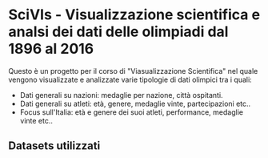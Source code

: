 # SciVIs - Visualizzazione scientifica e analsi dei dati delle olimpiadi dal 1896 al 2016
Questo è un progetto per il corso di "Viasualizzazione Scientifica" nel quale vengono visualizzate e analizzate varie tipologie di dati olimpici tra i quali: 
* Dati generali su nazioni: medaglie per nazione, città ospitanti.
* Dati generali su atleti: età, genere, medaglie vinte, partecipazioni etc..
* Focus sull'Italia: età e genere dei suoi atleti, performance, medaglie vinte etc..

## Datasets utilizzati

